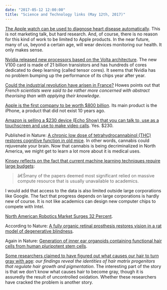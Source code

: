 ```yaml
---
date: "2017-05-12 12:00:00"
title: "Science and Technology links (May 12th, 2017)"
---
```




[The Apple watch can be used to diagnose heart disease automatically](http://www.macworld.com/article/3196132/ios/research-shows-the-apple-watch-can-detect-an-early-sign-of-heart-disease.html). This is not marketing talk, but hard research. And, of course, there is no reason for this kind of work to be limited to Apple products. In the near future, many of us, beyond a certain age, will wear devices monitoring our health. It only makes sense.

[Nvidia released new processors based on the Volta architecture](http://techgage.com/article/gtc-2017-nvidia-announces-volta-holodeck-iray-ai-isaac-robots-lots-of-deep-learning/). The new V100 card is made of 21 billion transistors and has hundreds of cores dedicated to deep learning (called tensor cores). It seems that Nvidia has no problem bumping up the performance of its chips year after year.

[Could the industrial revolution have arisen in France?](https://medium.com/@antonhowes/if-not-britain-where-the-case-for-a-french-industrial-revolution-608547f6e9cd) Howes points out that <em>French scientists were said to be rather more concerned with abstract theorising than with applying their knowledge</em>.

[Apple is the first company to be worth $800 billion](https://www.bloomberg.com/news/articles/2017-05-09/apple-becomes-first-u-s-company-to-cross-800-billion-valuation). Its main product is the iPhone, a product that did not exist 10 years ago.

[Amazon is selling a $230 device (Echo Show) that you can talk to, use as a touchscreen and use to make video calls](https://techcrunch.com/2017/05/09/amazon-unveils-the-230-echo-show-with-a-screen-for-calls-shipping-june-28/). Yes. $230.

Published in Nature: [A chronic low dose of tetrahydrocannabinol (THC) restores cognitive function in old mice](https://www.nature.com/nm/journal/vaop/ncurrent/full/nm.4311.html). In other words, cannabis could rejuvenate your brain. Now that cannabis is being decriminalized in North America, we might get to learn a lot more about it is medical uses.

[Kinsey reflects on the fact that current machine learning techniques require large budgets](https://medium.com/@libbykinsey/iclr2017-deep-thought-vs-exaflops-9f653354737b):

> â€Šmany of the papers deemed most significant relied on massive compute resource that is usually unavailable to academics.

I would add that access to the data is also limited outside large corporations like Google. The fact that progress depends on large corporations is hardly new of course. It is not like academics can design new computer chips to compete with Intel.

[North American Robotics Market Surges 32 Percent](http://www.qualitymag.com/articles/94005-north-american-robotics-market-surges-32-percent-in-unit-volume).

According to Nature: [A fully organic retinal prosthesis restores vision in a rat model of degenerative blindness](http://www.nature.com/nmat/journal/vaop/ncurrent/full/nmat4874.html).

Again in Nature: [Generation of inner ear organoids containing functional hair cells from human pluripotent stem cells](http://www.nature.com/nbt/journal/vaop/ncurrent/full/nbt.3840.html).

[Some researchers claimed to have figured out what causes our hair to turn gray with age](http://genesdev.cshlp.org/content/early/2017/05/02/gad.298703.117.short): <em>our findings reveal the identities of hair matrix progenitors that regulate hair growth and pigmentation</em>. The interesting part of the story is that we don&rsquo;t know what causes hair to become gray, though it is assuredly the result of uncontrolled oxidation. Whether these researchers have cracked the problem is another story.

